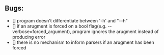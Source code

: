 ## Bugs:
- [] program doesn't differentiate between '-h' and "--h"
- [] if an arugment is forced on a bool flag(e.g. --verbose=forced_argument), program ignores the arugment instead of producing error
- [] there is no mechanism to inform parsers if an arugment has been forced
